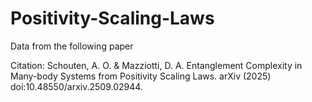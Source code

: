 # Positivity-Scaling-Laws
Data from the following paper

Citation:
Schouten, A. O. & Mazziotti, D. A. Entanglement Complexity in Many-body Systems from Positivity
Scaling Laws. arXiv (2025) doi:10.48550/arxiv.2509.02944.
